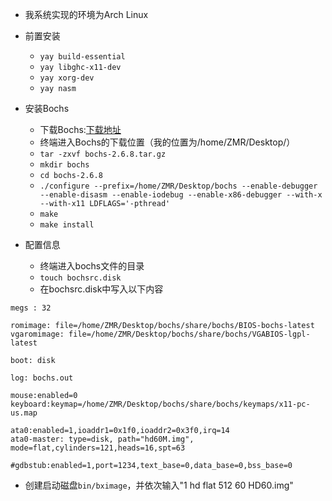 - 我系统实现的环境为Arch Linux

- 前置安装
  - `yay build-essential`
  - `yay libghc-x11-dev`
  - `yay xorg-dev`
  - `yay nasm`
  

- 安装Bochs 
  - 下载Bochs:[下载地址](https://udomain.dl.sourceforge.net/project/bochs/bochs/2.6.8/bochs-2.6.8.tar.gz)
  - 终端进入Bochs的下载位置（我的位置为/home/ZMR/Desktop/）
  - `tar -zxvf bochs-2.6.8.tar.gz`
  - `mkdir bochs`
  - `cd bochs-2.6.8`
  - `./configure --prefix=/home/ZMR/Desktop/bochs --enable-debugger --enable-disasm --enable-iodebug --enable-x86-debugger --with-x --with-x11 LDFLAGS='-pthread'`
  - `make`
  - `make install`
  
- 配置信息
  - 终端进入bochs文件的目录
  - `touch bochsrc.disk`
  - 在bochsrc.disk中写入以下内容
```
megs : 32

romimage: file=/home/ZMR/Desktop/bochs/share/bochs/BIOS-bochs-latest
vgaromimage: file=/home/ZMR/Desktop/bochs/share/bochs/VGABIOS-lgpl-latest

boot: disk

log: bochs.out

mouse:enabled=0
keyboard:keymap=/home/ZMR/Desktop/bochs/share/bochs/keymaps/x11-pc-us.map

ata0:enabled=1,ioaddr1=0x1f0,ioaddr2=0x3f0,irq=14
ata0-master: type=disk, path="hd60M.img", mode=flat,cylinders=121,heads=16,spt=63

#gdbstub:enabled=1,port=1234,text_base=0,data_base=0,bss_base=0
```

- 创建启动磁盘`bin/bximage`，并依次输入"1 hd flat 512 60 HD60.img"
